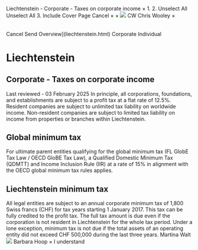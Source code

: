Liechtenstein - Corporate - Taxes on corporate income
×
1.
2.
Unselect All
Unselect All
3.
Include Cover Page
Cancel
×
×
![](-/media/world-wide-tax-summaries/attachments/global---chris-wooley.ashx%3Frev=ac5e5f3223b34096b1afc2a6009c7320&revision=ac5e5f32-23b3-4096-b1af-c2a6009c7320&hash=859B7ADC84DC2CBEC9760E9E6EE7DE6D0A8BFCDF)
CW
Chris Wooley
×
######
Cancel
Send
Overview](liechtenstein.html)
Corporate
Individual
# Liechtenstein
## Corporate - Taxes on corporate income
Last reviewed - 03 February 2025
In principle, all corporations, foundations, and establishments are subject to a profit tax at a flat rate of 12.5%. Resident companies are subject to unlimited tax liability on worldwide income. Non-resident companies are subject to limited tax liability on income from properties or branches within Liechtenstein.
## Global minimum tax
For ultimate parent entities qualifying for the global minimum tax (FL GlobE Tax Law / OECD GloBE Tax Law), a Qualified Domestic Minimum Tax (QDMTT) and Income Inclusion Rule (IIR) at a rate of 15% in alignment with the OECD global minimum tax rules applies.
## Liechtenstein minimum tax
All legal entities are subject to an annual corporate minimum tax of 1,800 Swiss francs (CHF) for tax years starting 1 January 2017. This tax can be fully credited to the profit tax.
The full tax amount is due even if the corporation is not resident in Liechtenstein for the whole tax period.
Under a lone exception, minimum tax is not due if the total assets of an operating entity did not exceed CHF 500,000 during the last three years.
Martina Walt
![](-/media/world-wide-tax-summaries/liechtensteinmato-bubalovicbarbarahooppng20210115041103315.ashx%3Frev=6bbc5cb0d0554e47945570076b12c2a3&revision=6bbc5cb0-d055-4e47-9455-70076b12c2a3&hash=F1269856891D4CC49060A0F2D7AE0C0C3FBEDB2B)
Barbara Hoop
×
I understand